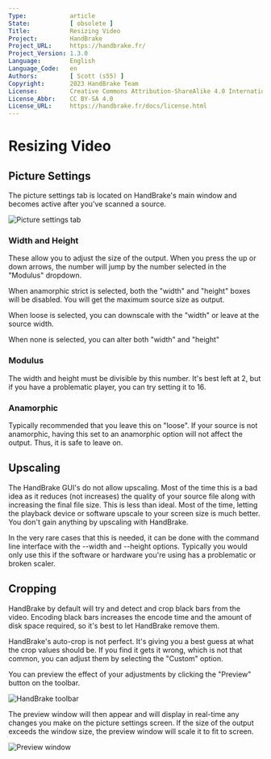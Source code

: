 ```yaml
---
Type:            article
State:           [ obsolete ]
Title:           Resizing Video
Project:         HandBrake
Project_URL:     https://handbrake.fr/
Project_Version: 1.3.0
Language:        English
Language_Code:   en
Authors:         [ Scott (s55) ]
Copyright:       2023 HandBrake Team
License:         Creative Commons Attribution-ShareAlike 4.0 International
License_Abbr:    CC BY-SA 4.0
License_URL:     https://handbrake.fr/docs/license.html
---
```


Resizing Video
=============================

## Picture Settings

The picture settings tab is located on HandBrake's main window and becomes active after you've scanned a source.

![Picture settings tab](../../images/windows/picture-settings-1.0.0.png "Picture settings tab")

### Width and Height

These allow you to adjust the size of the output.  When you press the up or down arrows, the number will jump by the number selected in the "Modulus" dropdown.

When anamorphic strict is selected, both the "width" and "height" boxes will be disabled. You will get the maximum source size as output.

When loose is selected, you can downscale with the "width" or leave at the source width.

When none is selected, you can alter both "width" and "height"

### Modulus

The width and height must be divisible by this number. It's best left at 2, but if you have a problematic player, you can try setting it to 16.

### Anamorphic

Typically recommended that you leave this on "loose". If your source is not anamorphic, having this set to an anamorphic option will not affect the output. Thus, it is safe to leave on.

## Upscaling

The HandBrake GUI's do not allow upscaling. Most of the time this is a bad idea as it reduces (not increases) the quality of your source file along with increasing the final file size. This is less than ideal. Most of the time, letting the playback device or software upscale to your screen size is much better. You don't gain anything by upscaling with HandBrake.

In the very rare cases that this is needed, it can be done with the command line interface with the --width and --height options.
Typically you would only use this if the software or hardware you're using has a problematic or broken scaler.

## Cropping

HandBrake by default will try and detect and crop black bars from the video. Encoding black bars increases the encode time and the amount of disk space required, so it's best to let HandBrake remove them.

HandBrake's auto-crop is not perfect. It's giving you a best guess at what the crop values should be. If you find it gets it wrong, which is not that common, you can adjust them by selecting the "Custom" option.

You can preview the effect of your adjustments by clicking the "Preview" button on the toolbar.

![HandBrake toolbar](../../images/windows/toolbar-1.0.0.png "HandBrake toolbar")

The preview window will then appear and will display in real-time any changes you make on the picture settings screen.
If the size of the output exceeds the window size, the preview window will scale it to fit to screen.

![Preview window](../../images/windows/preview-window-1.0.0.jpg "Preview window")
